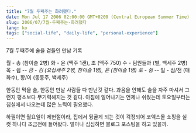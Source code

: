 ```yaml
---
title: "7월 두째주는 화려했다."
date: Mon Jul 17 2006 02:00:00 GMT+0200 (Central European Summer Time)
slug: 2006/07/7월-두째주는-화려했다
lang: ko
tags: ["social-life", "daily-life", "personal-experience"]
---
```


7월 두째주에 술을 곁들인 만남 기록

월 - 송 (참이슬 2병)
화 - 윤 (맥주 1캔), 조 (맥주 750)
수 - 팀원들과 (별, 백세주 2병)
목 - 쉼 -_-
금 - 김 (오십세주 2병, 참이슬 1병), 윤 (참이슬 1병)
토 - 쉼 -_-
일 - 심/전 (매화수), 황/이 (동동주, 백세주)

한동안 먹을 술, 한동안 만날 사람들 다 만난것 같다. 
과음을 안해도 술을 자주 마셔서 그런지 평소보다 무기력해지는 것 같다.
아침에 일어나기는 언제나 쉬웠는데 토요일부터는 침실에서 나오는데 많은 노력이 필요했다. 

하필이면 월요일이 제헌절이라, 집에서 뒹굴게 되는 것이 걱정되어 코엑스몰 쇼핑을 실컷 하나다 조금전에 들어왔다.  얼마나 심심하면 블로그 포스팅을 하고 있을까.
